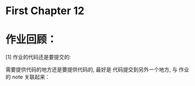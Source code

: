 # First Chapter  12

# 作业回顾：

\[1\] 作业的代码还是要提交的:

需要提供代码的地方还是要提供代码的, 最好是 代码提交到另外一个地方, 与 作业的 note 关联起来：

# 



